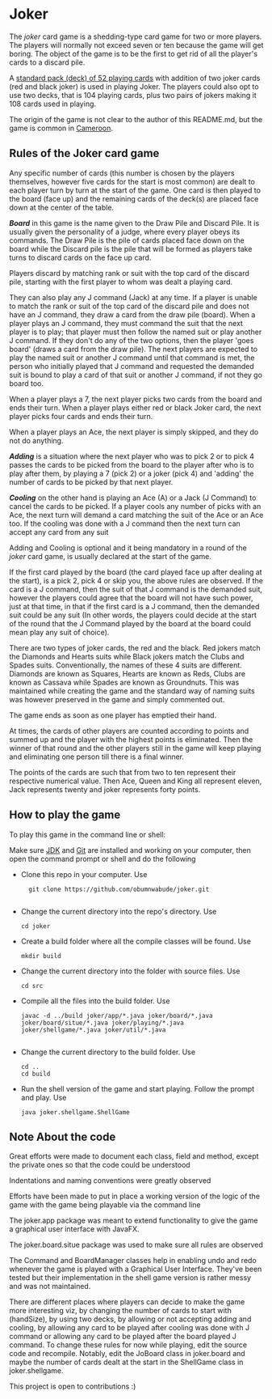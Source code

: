 # Joker

The *joker* card game is a shedding-type card game for two or more players. The players will normally not exceed seven or ten because the game will get boring. The object of the game is to be the first to get rid of all the player's cards to a discard pile. 

A [standard pack (deck) of 52 playing cards](https://wikipedia.org/wiki/Standard_52-card_deck) with addition of two joker cards (red and black joker) is used in playing Joker. The players could also opt to use two decks, that is 104 playing cards, plus two pairs of jokers making it 108 cards used in playing. 

The origin of the game is not clear to the author of this README.md, but the game is common in [Cameroon](https://wikipedia.org/wiki/Cameroon).

## Rules of the Joker card game

Any specific number of cards (this number is chosen by the players themselves, however five cards for the start is most common) are dealt to each player turn by turn at the start of the game. One card is then played to the board (face up) and the remaining cards of the deck(s) are placed face down at the center of the table.

***Board*** in this game is the name given to the Draw Pile and Discard Pile. It is usually given the personality of a judge, where every player obeys its commands. The Draw Pile is the pile of cards placed face down on the board while the Discard pile is the pile that will be formed as players take turns to discard cards on the face up card. 

Players discard by matching rank or suit with the top card of the discard pile, starting with the first player to whom was dealt a playing card. 

They can also play any J command (Jack) at any time. If a player is unable to match the rank or suit of the top card of the discard pile and does not have an J command, they draw a card from the draw pile (board). When a player plays an J command, they must command the suit that the next player is to play; that player must then follow the named suit or play another J command. If they don't do any of the two options, then the player 'goes board' (draws a card from the draw pile). The next players are expected to play the named suit or another J command until that command is met, the person who initially played that J command and requested the demanded suit is bound to play a card of that suit or another J command, if not they go board too. 

When a player plays a 7, the next player picks two cards from the board and ends their turn. When a player plays either red or black Joker card, the next player picks four cards and ends their turn. 

When a player plays an Ace, the next player is simply skipped, and they do not do anything. 

***Adding*** is a situation where the next player who was to pick 2 or to pick 4 passes the cards to be picked from the board to the player after who is to play after them, by playing a 7 (pick 2) or a joker (pick 4) and 'adding' the number of cards to be picked by that next player. 

***Cooling*** on the other hand is playing an Ace (A) or a Jack (J Command) to cancel the cards to be picked. If a player cools any number of picks with an Ace, the next turn will demand a card matching the suit of the Ace or an Ace too. If the cooling was done with a J command then the next turn can accept any card from any suit

Adding and Cooling is optional and it being mandatory in a round of the *joker* card game, is usually declared at the start of the game.

If the first card played by the board (the card played face up after dealing at the start), is a pick 2, pick 4 or skip you, the above rules are observed. If the card is a J command, then the suit of that J command is the demanded suit, however the players could agree that the board will not have such power, just at that time, in that if the first card is a J command, then the demanded suit could be any suit (In other words, the players could decide at the start of the round that the J Command played by the board at the board could mean play any suit of choice).

There are two types of joker cards, the red and the black. Red jokers match the Diamonds and Hearts suits while Black jokers match the Clubs and Spades suits. Conventionally, the names of these 4 suits are different. Diamonds are known as Squares, Hearts are known as Reds, Clubs are known as Cassava while Spades are known as Groundnuts. This was maintained while creating the game and the standard way of naming suits was however preserved in the game and simply commented out.

The game ends as soon as one player has emptied their hand. 

At times, the cards of other players are counted according to points and summed up and the player with the highest points is eliminated. Then the winner of that round and the other players still in the game will keep playing and eliminating one person till there is a final winner. 

The points of the cards are such that from two to ten represent their respective numerical value. Then Ace, Queen and King all represent eleven, Jack represents twenty and joker represents forty points. 

## How to play the game
To play this game in the command line or shell: 

Make sure [JDK](https://https://docs.oracle.com/cd/E19182-01/820-7851/inst_cli_jdk_javahome_t/) and [Git](https://git-scm.com/downloads) are installed and working on your computer, then open the command prompt or shell and do the following 

* Clone this repo in your computer. Use
	```shell
      git clone https://github.com/obumnwabude/joker.git
       

* Change the current directory into the repo's directory. Use 
	```shell 
    cd joker
    ```

* Create a build folder where all the compile classes will be found. Use 
	```shell
    mkdir build
    ```

* Change the current directory into the folder with source files. Use
	```shell
    cd src
    ```

* Compile all the files into the build folder. Use
	```shell 
    javac -d ../build joker/app/*.java joker/board/*.java joker/board/situe/*.java joker/playing/*.java joker/shellgame/*.java joker/util/*.java
    

* Change the current directory to the build folder. Use 
	```shell
    cd ..
    cd build
    ```

* Run the shell version of the game and start playing. Follow the prompt and play. Use 
	```shell
    java joker.shellgame.ShellGame
    ```


## Note About the code 
Great efforts were made to document each class, field and method, except the private ones so that the code could be understood 

Indentations and naming conventions were greatly observed 

Efforts have been made to put in place a working version of the logic of the game with the game being playable via the command line 

The joker.app package was meant to extend functionality to give the game a graphical user interface with JavaFX. 

The joker.board.situe package was used to make sure all rules are observed

The Command and BoardManager classes help in enabling undo and redo whenever the game is played with a Graphical User Interface. They've been tested but their implementation in the shell game version is rather messy and was not maintained. 

There are different places where players can decide to make the game more interesting viz, by changing the number of cards to start with (handSize), by using two decks, by allowing or not accepting adding and cooling, by allowing any card to be played after cooling was done with J command or allowing any card to be played after the board played J command. To change these rules for now while playing, edit the source code and recompile. Notably, edit the JoBoard class in joker.board and maybe the number of cards dealt at the start in the ShellGame class in joker.shellgame. 

This project is open to contributions :)

